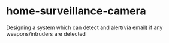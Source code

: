 # home-surveillance-camera
Designing a system which can detect and alert(via email) if any weapons/intruders are detected 
